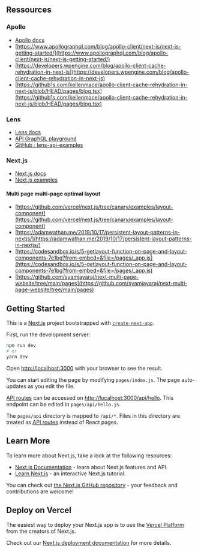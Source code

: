 ## Ressources

### Apollo

- [Apollo docs](https://www.apollographql.com/docs/react/)
- [https://www.apollographql.com/blog/apollo-client/next-js/next-js-getting-started/](https://www.apollographql.com/blog/apollo-client/next-js/next-js-getting-started/)
- [https://developers.wpengine.com/blog/apollo-client-cache-rehydration-in-next-js](https://developers.wpengine.com/blog/apollo-client-cache-rehydration-in-next-js)
- [https://github1s.com/kellenmace/apollo-client-cache-rehydration-in-next-js/blob/HEAD/pages/blog.tsx](https://github1s.com/kellenmace/apollo-client-cache-rehydration-in-next-js/blob/HEAD/pages/blog.tsx)

### Lens

- [Lens docs](https://docs.lens.dev/docs/introduction)
- [API GraphQL playground](https://api-mumbai.lens.dev/playground)
- [GitHub : lens-api-examples](https://github.com/aave/lens-api-examples)

### Next.js

- [Next.js docs](https://nextjs.org/docs)
- [Next.js examples](https://github.com/vercel/next.js/tree/canary/examples)

#### Multi page multi-page optimal layout

- [https://github.com/vercel/next.js/tree/canary/examples/layout-component](https://github.com/vercel/next.js/tree/canary/examples/layout-component)
- [https://adamwathan.me/2019/10/17/persistent-layout-patterns-in-nextjs/](https://adamwathan.me/2019/10/17/persistent-layout-patterns-in-nextjs/)
- [https://codesandbox.io/s/5-getlayout-function-on-page-and-layout-components-7e1bg?from-embed=&file=/pages/_app.js](https://codesandbox.io/s/5-getlayout-function-on-page-and-layout-components-7e1bg?from-embed=&file=/pages/_app.js)
- [https://github.com/syamjayaraj/next-multi-page-website/tree/main/pages](https://github.com/syamjayaraj/next-multi-page-website/tree/main/pages)

## Getting Started

This is a [Next.js](https://nextjs.org/) project bootstrapped with [`create-next-app`](https://github.com/vercel/next.js/tree/canary/packages/create-next-app).

First, run the development server:

```bash
npm run dev
# or
yarn dev
```

Open [http://localhost:3000](http://localhost:3000) with your browser to see the result.

You can start editing the page by modifying `pages/index.js`. The page auto-updates as you edit the file.

[API routes](https://nextjs.org/docs/api-routes/introduction) can be accessed on [http://localhost:3000/api/hello](http://localhost:3000/api/hello). This endpoint can be edited in `pages/api/hello.js`.

The `pages/api` directory is mapped to `/api/*`. Files in this directory are treated as [API routes](https://nextjs.org/docs/api-routes/introduction) instead of React pages.

## Learn More

To learn more about Next.js, take a look at the following resources:

- [Next.js Documentation](https://nextjs.org/docs) - learn about Next.js features and API.
- [Learn Next.js](https://nextjs.org/learn) - an interactive Next.js tutorial.

You can check out [the Next.js GitHub repository](https://github.com/vercel/next.js/) - your feedback and contributions are welcome!

## Deploy on Vercel

The easiest way to deploy your Next.js app is to use the [Vercel Platform](https://vercel.com/new?utm_medium=default-template&filter=next.js&utm_source=create-next-app&utm_campaign=create-next-app-readme) from the creators of Next.js.

Check out our [Next.js deployment documentation](https://nextjs.org/docs/deployment) for more details.
